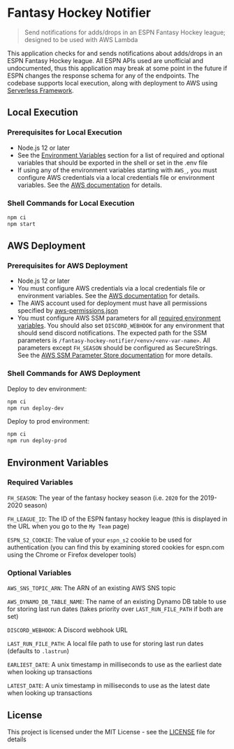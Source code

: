 # Fantasy Hockey Notifier

> Send notifications for adds/drops in an ESPN Fantasy Hockey league; designed to be used with AWS Lambda

This application checks for and sends notifications about adds/drops in an ESPN Fantasy Hockey league. All ESPN APIs used are unofficial and undocumented, thus this application may break at some point in the future if ESPN changes the response schema for any of the endpoints. The codebase supports local execution, along with deployment to AWS using [Serverless Framework](https://www.serverless.com/).

## Local Execution

### Prerequisites for Local Execution

* Node.js 12 or later
* See the [Environment Variables](#environment-variables) section for a list of required and optional variables that should be exported in the shell or set in the .env file
* If using any of the environment variables starting with `AWS_`, you must configure AWS credentials via a local credentials file or environment variables. See the [AWS documentation](https://docs.aws.amazon.com/cli/latest/userguide/cli-chap-configure.html) for details.

### Shell Commands for Local Execution

```sh
npm ci
npm start
```

## AWS Deployment

### Prerequisites for AWS Deployment

* Node.js 12 or later
* You must configure AWS credentials via a local credentials file or environment variables. See the [AWS documentation](https://docs.aws.amazon.com/cli/latest/userguide/cli-chap-configure.html) for details.
* The AWS account used for deployment must have all permissions specified by [aws-permissions.json](aws-permissions.json)
* You must configure AWS SSM parameters for all [required environment variables](#required-variables). You should also set `DISCORD_WEBHOOK` for any environment that should send discord notifications. The expected path for the SSM parameters is `/fantasy-hockey-notifier/<env>/<env-var-name>`. All parameters except `FH_SEASON` should be configured as SecureStrings. See the [AWS SSM Parameter Store documentation](https://docs.aws.amazon.com/systems-manager/latest/userguide/systems-manager-parameter-store.html) for more details.

### Shell Commands for AWS Deployment

Deploy to dev environment:

```sh
npm ci
npm run deploy-dev
```

Deploy to prod environment:

```sh
npm ci
npm run deploy-prod
```

## Environment Variables

### Required Variables

`FH_SEASON`: The year of the fantasy hockey season (i.e. `2020` for the 2019-2020 season)

`FH_LEAGUE_ID`: The ID of the ESPN fantasy hockey league (this is displayed in the URL when you go to the `My Team` page)

`ESPN_S2_COOKIE`: The value of your `espn_s2` cookie to be used for authentication (you can find this by examining stored cookies for espn.com using the Chrome or Firefox developer tools)

### Optional Variables

`AWS_SNS_TOPIC_ARN`: The ARN of an existing AWS SNS topic

`AWS_DYNAMO_DB_TABLE_NAME`: The name of an existing Dynamo DB table to use for storing last run dates (takes priority over `LAST_RUN_FILE_PATH` if both are set)

`DISCORD_WEBHOOK`: A Discord webhook URL

`LAST_RUN_FILE_PATH`: A local file path to use for storing last run dates (defaults to `.lastrun`)

`EARLIEST_DATE`: A unix timestamp in milliseconds to use as the earliest date when looking up transactions

`LATEST_DATE`: A unix timestamp in milliseconds to use as the latest date when looking up transactions

## License

This project is licensed under the MIT License - see the [LICENSE](LICENSE) file for details
